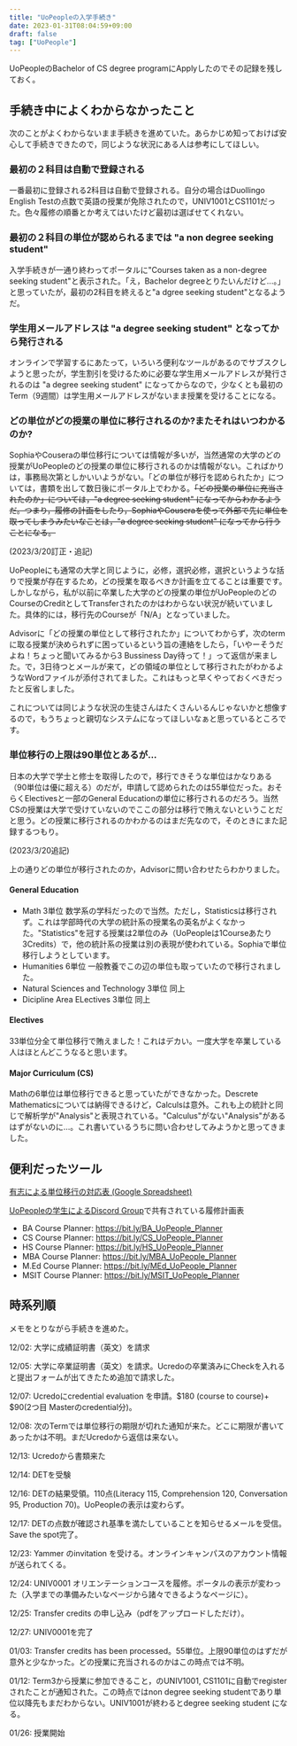 ```yaml
---
title: "UoPeopleの入学手続き"
date: 2023-01-31T08:04:59+09:00
draft: false
tag: ["UoPeople"]
---
```


UoPeopleのBachelor of CS degree programにApplyしたのでその記録を残しておく。
## 手続き中によくわからなかったこと
次のことがよくわからないまま手続きを進めていた。あらかじめ知っておけば安心して手続きできたので，同じような状況にある人は参考にしてほしい。
### 最初の２科目は自動で登録される
一番最初に登録される2科目は自動で登録される。自分の場合はDuollingo English Testの点数で英語の授業が免除されたので，UNIV1001とCS1101だった。色々履修の順番とか考えてはいたけど最初は選ばせてくれない。

### 最初の２科目の単位が認められるまでは "a non degree seeking student"
入学手続きが一通り終わってポータルに"Courses taken as a non-degree seeking student"と表示された。「え，Bachelor degreeとりたいんだけど...。」と思っていたが，最初の2科目を終えると"a dgree seeking student"となるようだ。

### 学生用メールアドレスは "a degree seeking student" となってから発行される
オンラインで学習するにあたって，いろいろ便利なツールがあるのでサブスクしようと思ったが，学生割引を受けるために必要な学生用メールアドレスが発行されるのは "a degree seeking student" になってからなので，少なくとも最初のTerm（9週間）は学生用メールアドレスがないまま授業を受けることになる。

### どの単位がどの授業の単位に移行されるのか?またそれはいつわかるのか?
SophiaやCouseraの単位移行については情報が多いが，当然通常の大学のどの授業がUoPeopleのどの授業の単位に移行されるのかは情報がない。こればかりは，事務局次第としかいいようがない。「どの単位が移行を認められたか」については，書類を出して数日後にポータル上でわかる。~~「どの授業の単位に充当されたのか」については，"a degree seeking student" になってからわかるようだ。つまり，履修の計画をしたり，SophiaやCouseraを使って外部で先に単位を取ってしまうみたいなことは，"a degree seeking student" になってから行うことになる。~~

(2023/3/20訂正・追記)

UoPeopleにも通常の大学と同じように，必修，選択必修，選択というような括りで授業が存在するため，どの授業を取るべきか計画を立てることは重要です。しかしながら，私が以前に卒業した大学のどの授業の単位がUoPeopleのどのCourseのCreditとしてTransferされたのかはわからない状況が続いていました。具体的には，移行先のCourseが「N/A」となっていました。

Advisorに「どの授業の単位として移行されたか」についてわからず，次のtermに取る授業が決められずに困っているという旨の連絡をしたら，「いやーそうだよね！ちょっと聞いてみるから3 Bussiness Day待って！」って返信が来ました。で，3日待つとメールが来て，どの領域の単位として移行されたがわかるようなWordファイルが添付されてました。これはもっと早くやっておくべきだったと反省しました。

これについては同じような状況の生徒さんはたくさんいるんじゃないかと想像するので，もうちょっと親切なシステムになってほしいなぁと思っているところです。

### 単位移行の上限は90単位とあるが...
日本の大学で学士と修士を取得したので，移行できそうな単位はかなりある（90単位は優に超える）のだが，申請して認められたのは55単位だった。おそらくElectivesと一部のGeneral Educationの単位に移行されるのだろう。当然CSの授業は大学で受けていないのでここの部分は移行で賄えないということだと思う。どの授業に移行されるのかわかるのはまだ先なので，そのときにまた記録するつもり。

(2023/3/20追記)

上の通りどの単位が移行されたのか，Advisorに問い合わせたらわかりました。

#### General Education
- Math 3単位 数学系の学科だったので当然。ただし，Statisticsは移行されず。これは学部時代の大学の統計系の授業名の英名がよくなかった。"Statistics"を冠する授業は2単位のみ（UoPeopleは1Courseあたり3Credits）で，他の統計系の授業は別の表現が使われている。Sophiaで単位移行しようとしています。
- Humanities 6単位 一般教養でこの辺の単位も取っていたので移行されました。
- Natural Sciences and Technology 3単位 同上
- Dicipline Area ELectives 3単位 同上
#### Electives
33単位分全て単位移行で賄えました！これはデカい。一度大学を卒業している人はほとんどこうなると思います。
#### Major Curriculum (CS)
Mathの6単位は単位移行できると思っていたができなかった。Descrete Mathematicsについては納得できるけど，Calculsは意外。これも上の統計と同じで解析学が"Analysis"と表現されている。"Calculus"がない"Analysis"があるはずがないのに…。これ書いているうちに問い合わせしてみようかと思ってきました。

## 便利だったツール

[有志による単位移行の対応表 (Google Spreadsheet) ](https://docs.google.com/spreadsheets/d/1jYSgm5gXVhAC1FxLfrTAZ1v4ZrxPAUhoAL6NwOTQOS0/edit#gid=1888705900)

[UoPeopleの学生によるDiscord Group](https://discord.com/invite/uopeople)で共有されている履修計画表
- BA Course Planner: https://bit.ly/BA_UoPeople_Planner
- CS Course Planner: https://bit.ly/CS_UoPeople_Planner
- HS Course Planner: https://bit.ly/HS_UoPeople_Planner
- MBA Course Planner: https://bit.ly/MBA_UoPeople_Planner
- M.Ed Course Planner: https://bit.ly/MEd_UoPeople_Planner
- MSIT Course Planner: https://bit.ly/MSIT_UoPeople_Planner 

## 時系列順
メモをとりながら手続きを進めた。

12/02: 大学に成績証明書（英文）を請求

12/05: 大学に卒業証明書（英文）を請求。Ucredoの卒業済みにCheckを入れると提出フォームが出てきたため追加で請求した。

12/07: Ucredoにcredential evaluation を申請。$180 (course to course)+ $90(2つ目 Masterのcredential分)。

12/08: 次のTermでは単位移行の期限が切れた通知が来た。どこに期限が書いてあったかは不明。まだUcredoから返信は来ない。

12/13: Ucredoから書類来た

12/14: DETを受験

12/16: DETの結果受領。110点(Literacy 115, Comprehension 120, Conversation 95, Production 70)。UoPeopleの表示は変わらず。

12/17: DETの点数が確認され基準を満たしていることを知らせるメールを受信。Save the spot完了。

12/23: Yammer のinvitation を受ける。オンラインキャンパスのアカウント情報が送られてくる。

12/24: UNIV0001 オリエンテーションコースを履修。ポータルの表示が変わった（入学までの準備みたいなページから諸々できるようなページに）。

12/25: Transfer credits の申し込み（pdfをアップロードしただけ）。

12/27: UNIV0001を完了

01/03: Transfer credits has been processed。55単位。上限90単位のはずだが意外と少なかった。どの授業に充当されるのかはこの時点では不明。

01/12: Term3から授業に参加できること，のUNIV1001, CS1101に自動でregisterされたことが通知された。この時点ではnon degree seeking studentであり単位以降先もまだわからない。UNIV1001が終わるとdegree seeking student になる。 

01/26: 授業開始